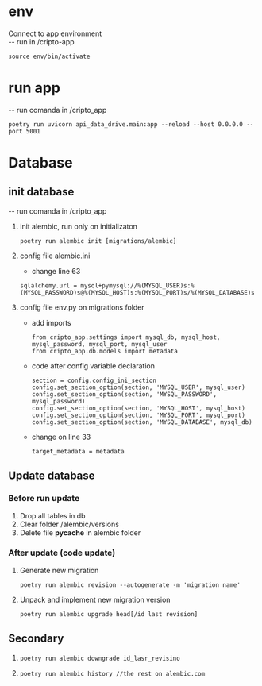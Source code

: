 
# env

Connect to app environment  
-- run in /cripto-app

```
source env/bin/activate
```

# run app

-- run comanda in /cripto_app

```
poetry run uvicorn api_data_drive.main:app --reload --host 0.0.0.0 --port 5001
```

# Database

## init database
-- run comanda in /cripto_app

1.  init alembic, run only on initializaton  
    ```
    poetry run alembic init [migrations/alembic]
    ```

2. config file alembic.ini   

    - change line 63  

    ```
    sqlalchemy.url = mysql+pymysql://%(MYSQL_USER)s:%(MYSQL_PASSWORD)s@%(MYSQL_HOST)s:%(MYSQL_PORT)s/%(MYSQL_DATABASE)s
    ```

3. config file env.py on migrations folder  
    - add imports   

        ```
        from cripto_app.settings import mysql_db, mysql_host, mysql_password, mysql_port, mysql_user
        from cripto_app.db.models import metadata
        ```

    - code after config variable declaration

        ```
        section = config.config_ini_section
        config.set_section_option(section, 'MYSQL_USER', mysql_user)
        config.set_section_option(section, 'MYSQL_PASSWORD', mysql_password)
        config.set_section_option(section, 'MYSQL_HOST', mysql_host)
        config.set_section_option(section, 'MYSQL_PORT', mysql_port)
        config.set_section_option(section, 'MYSQL_DATABASE', mysql_db)
        ```

    - change on line 33
        ```
        target_metadata = metadata
        ```

## Update database
### Before run update
1. Drop all tables in db
2. Clear folder /alembic/versions
3. Delete file __pycache__ in alembic folder

### After update (code update)

1. Generate new migration
    ```
    poetry run alembic revision --autogenerate -m 'migration name'
    ```
2. Unpack and implement new migration version
    ```
    poetry run alembic upgrade head[/id last revision]
    ```

## Secondary
1.   
    ```
    poetry run alembic downgrade id_lasr_revisino
    ```
2.   
    ```
    poetry run alembic history //the rest on alembic.com
    ```
